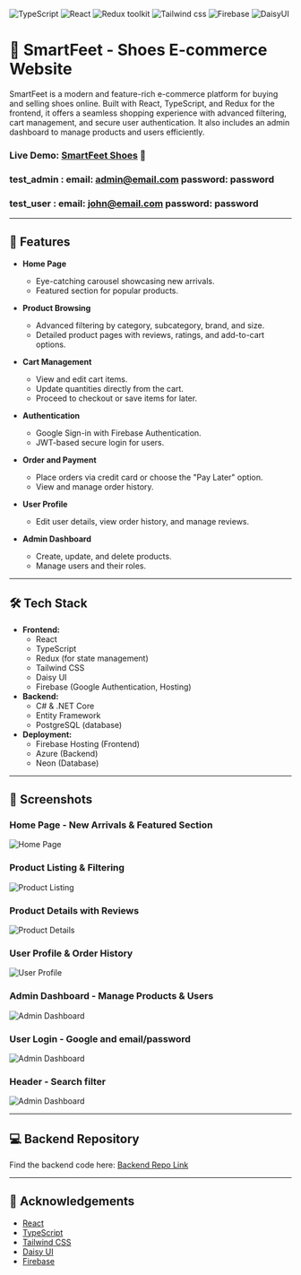 ![TypeScript](https://img.shields.io/badge/TypeScript-green)
![React](https://img.shields.io/badge/React-blue)
![Redux toolkit](https://img.shields.io/badge/Redux-brown)
![Tailwind css](https://img.shields.io/badge/Tailwind_css-lightblue)
![Firebase](https://img.shields.io/badge/Firebase-orange)
![DaisyUI](https://img.shields.io/badge/Daisy-UI-green)

# 🥿 SmartFeet - Shoes E-commerce Website

SmartFeet is a modern and feature-rich e-commerce platform for buying and selling shoes online. Built with React, TypeScript, and Redux for the frontend, it offers a seamless shopping experience with advanced filtering, cart management, and secure user authentication. It also includes an admin dashboard to manage products and users efficiently.

### Live Demo: [SmartFeet Shoes](https://smartfeet-ceeb7.web.app/) 🚀

### test_admin : email: admin@email.com password: password

### test_user : email: john@email.com password: password

---

## 🌟 Features

- **Home Page**
  - Eye-catching carousel showcasing new arrivals.
  - Featured section for popular products.
- **Product Browsing**
  - Advanced filtering by category, subcategory, brand, and size.
  - Detailed product pages with reviews, ratings, and add-to-cart options.
- **Cart Management**

  - View and edit cart items.
  - Update quantities directly from the cart.
  - Proceed to checkout or save items for later.

- **Authentication**
  - Google Sign-in with Firebase Authentication.
  - JWT-based secure login for users.
- **Order and Payment**
  - Place orders via credit card or choose the "Pay Later" option.
  - View and manage order history.
- **User Profile**
  - Edit user details, view order history, and manage reviews.
- **Admin Dashboard**
  - Create, update, and delete products.
  - Manage users and their roles.

---

## 🛠️ Tech Stack

- **Frontend:**
  - React
  - TypeScript
  - Redux (for state management)
  - Tailwind CSS
  - Daisy UI
  - Firebase (Google Authentication, Hosting)
- **Backend:**
  - C# & .NET Core
  - Entity Framework
  - PostgreSQL (database)
- **Deployment:**
  - Firebase Hosting (Frontend)
  - Azure (Backend)
  - Neon (Database)

---

## 📸 Screenshots

### Home Page - New Arrivals & Featured Section

![Home Page](src/assets/images/smartfeet-homepage.png)

### Product Listing & Filtering

![Product Listing](src/assets/images/smartfeet-admin_product_page.png)

### Product Details with Reviews

![Product Details](src/assets/images/smartfeet-product_detail_page.png)

### User Profile & Order History

![User Profile](src/assets/images/smartfeet-user_profile.png)

### Admin Dashboard - Manage Products & Users

![Admin Dashboard](src/assets/images/smartfeet-admin_dashboard_mobile.png)

### User Login - Google and email/password

![Admin Dashboard](<src/assets/images/smartfeet-login(iPhone%20SE).png>)

### Header - Search filter

![Admin Dashboard](src/assets/images/smartfeet-search_option.png)

---

## 💻 Backend Repository

Find the backend code here: [Backend Repo Link](https://github.com/sanisaha/fs18_CSharp_FullStack_Backend)

---

## 📝 Acknowledgements

- [React](https://reactjs.org/)
- [TypeScript](https://www.typescriptlang.org/)
- [Tailwind CSS](https://tailwindcss.com/)
- [Daisy UI](https://daisyui.com/)
- [Firebase](https://firebase.google.com/)
